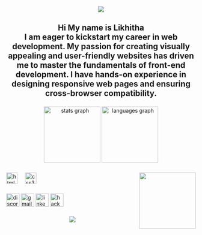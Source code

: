 <div align="center" >
  <img src="https://www.bing.com/th/id/OGC.2a53651a35816f499270d8275fd5318f?pid=1.7&rurl=https%3a%2f%2fcdn.dribbble.com%2fusers%2f2401141%2fscreenshots%2f5487982%2fdevelopers-gif-showcase.gif&ehk=Ws%2fvymfYeI2lEml4x%2fkcCvk7mIb71FXTk6a14cCSM6g%3d">
</div>
<h2 align="center">Hi
My name is Likhitha  <br>I am eager to kickstart my career in web development. My passion for creating visually appealing and user-friendly websites has driven me to master the fundamentals of front-end development. I have hands-on experience in designing responsive web pages and ensuring cross-browser compatibility.</h2>

###

<div align="center">
  <img src="https://github-readme-stats.vercel.app/api?username=Likhitha-152109&hide_title=false&hide_rank=false&show_icons=true&include_all_commits=true&count_private=true&disable_animations=false&theme=dracula&locale=en&hide_border=false" height="150" alt="stats graph"  />
  <img src="https://github-readme-stats.vercel.app/api/top-langs?username=Likhitha-152109&locale=en&hide_title=false&layout=compact&card_width=320&langs_count=5&theme=dracula&hide_border=false" height="150" alt="languages graph"  />
</div>

###

<img align="right" height="150" src="https://encrypted-tbn0.gstatic.com/images?q=tbn:ANd9GcQHqm3WYr1vgqG-u3xol6tbHW-JFeiTNhcGfA&s"  />

###

<div align="left">
  <img src="https://cdn.jsdelivr.net/gh/devicons/devicon/icons/html5/html5-original.svg" height="30" alt="html5 logo"  />
  <img width="12" />
  <img src="https://cdn.jsdelivr.net/gh/devicons/devicon/icons/css3/css3-original.svg" height="30" alt="css3 logo"  />
</div>

###

<div align="left">
  <img src="https://img.shields.io/static/v1?message=Discord&logo=discord&label=&color=7289DA&logoColor=white&labelColor=&style=for-the-badge" height="35" alt="discord logo"  />
  <img src="https://img.shields.io/static/v1?message=Gmail&logo=gmail&label=&color=D14836&logoColor=white&labelColor=&style=for-the-badge" height="35" alt="gmail logo"  />
  <img src="https://img.shields.io/static/v1?message=LinkedIn&logo=linkedin&label=&color=0077B5&logoColor=white&labelColor=&style=for-the-badge" height="35" alt="linkedin logo"  />
  <img src="https://img.shields.io/static/v1?message=HackerRank&logo=hackerrank&label=&color=2EC866&logoColor=white&labelColor=&style=for-the-badge" height="35" alt="hackerrank logo"  />
</div>

###

<div align="center">
  <img src="https://profile-counter.glitch.me/Likhitha-152109/count.svg?"  />
</div>

###
